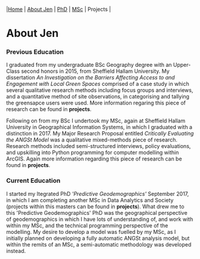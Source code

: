 |[Home](index.md)    | [About Jen](AboutJen.md) |   [PhD](PhD.md)  | [MSc](MSc.md)    | Projects  | 

# About Jen

### Previous Education
I graduated from my undergraduate BSc Geography degree with an Upper-Class second honors in 2015, from Sheffield Hallam University.
My dissertation *An Investigation on the Barriers Affecting Access to and Engagement with Local Green Spaces* comprised of a case study
in which several qualitative research methods including focus groups and interviews, and a quantitative method of site observations, in 
categorising and tallying the greensapce users were used. More information regaring this piece of research can be found in **projects**.

Following on from my BSc I undertook my MSc, again at Sheffield Hallam University in Geographical Information Systems, 
in which I graduated with a distinction in 2017. My Major Research Proposal entitled *Critically Evaluating the ANGSt Model* was a qualitative mixed-methods
piece of research. Research methods included semi-structured interviews, policy evaluations, and upskilling into Python programming for computer modelling within ArcGIS. Again more information regarding this piece of research can be found in **projects**.

### Current Education
I started my Itegrated PhD *'Predictive Geodemographics'* September 2017, in which I am completing another MSc in Data Analytics and Society (projects within this masters
can be found in **projects**). What drew me to this 'Predictive Geodemographics' PhD was the geographical perspective of geodemographics in which 
I have lots of understanding of, and work with within my MSc, and the technical programming perspective of the modelling. 
My desire to develop a model was fuelled by my MSc, as I initially planned on developing a fully automatic ANGSt analysis model, 
but within the remits of an MSc, a semi-automatic methodology was developed instead. 





